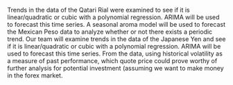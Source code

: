 Trends in the data of the Qatari Rial were examined to see if it is linear/quadratic or cubic with a polynomial regression. ARIMA will be used to forecast this time series. 
A seasonal aroma model will be used to forecast the Mexican Peso data to analyze whether or not there exists a periodic trend. 
Our team will examine trends in the data of the Japanese Yen and see if it is linear/quadratic or cubic with a polynomial regression. ARIMA will be used to forecast this time series. 
From the data, using historical volatility as a measure of past performance, which quote price could prove worthy of further analysis for potential investment (assuming we want to make money in the forex market.
